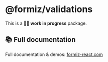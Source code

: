 # @formiz/validations

This is a **👩‍🔬 work in progress** package.

## 📚 Full documentation

Full documentation & demos: [formiz-react.com](https://formiz-react.com)
